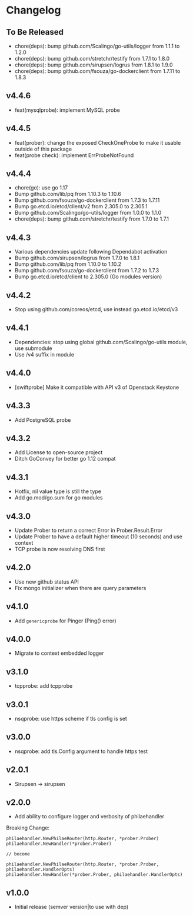 # Changelog

## To Be Released

* chore(deps): bump github.com/Scalingo/go-utils/logger from 1.1.1 to 1.2.0
* chore(deps): bump github.com/stretchr/testify from 1.7.1 to 1.8.0
* chore(deps): bump github.com/sirupsen/logrus from 1.8.1 to 1.9.0
* chore(deps): bump github.com/fsouza/go-dockerclient from 1.7.11 to 1.8.3

## v4.4.6

* feat(mysqlprobe): implement MySQL probe

## v4.4.5

* feat(prober): change the exposed CheckOneProbe to make it usable outside of this package
* feat(probe check): implement ErrProbeNotFound

## v4.4.4

* chore(go): use go 1.17
* Bump github.com/lib/pq from 1.10.3 to 1.10.6
* Bump github.com/fsouza/go-dockerclient from 1.7.3 to 1.7.11
* Bump go.etcd.io/etcd/client/v2 from 2.305.0 to 2.305.1
* Bump github.com/Scalingo/go-utils/logger from 1.0.0 to 1.1.0
* chore(deps): bump github.com/stretchr/testify from 1.7.0 to 1.7.1

## v4.4.3

* Various dependencies update following Dependabot activation
* Bump github.com/sirupsen/logrus from 1.7.0 to 1.8.1
* Bump github.com/lib/pq from 1.10.0 to 1.10.2
* Bump github.com/fsouza/go-dockerclient from 1.7.2 to 1.7.3
* Bump go.etcd.io/etcd/client to 2.305.0 (Go modules version)

## v4.4.2

* Stop using github.com/coreos/etcd, use instead go.etcd.io/etcd/v3

## v4.4.1

* Dependencies: stop using global github.com/Scalingo/go-utils module, use submodule
* Use /v4 suffix in module

## v4.4.0

* [swiftprobe] Make it compatible with API v3 of Openstack Keystone

## v4.3.3

* Add PostgreSQL probe

## v4.3.2

* Add License to open-source project
* Ditch GoConvey for better go 1.12 compat

## v4.3.1

* Hotfix, nil value type is still the type
* Add go.mod/go.sum for go modules

## v4.3.0

* Update Prober to return a correct Error in Prober.Result.Error
* Update Prober to have a default higher timeout (10 seconds) and use context
* TCP probe is now resolving DNS first

## v4.2.0

* Use new github status API
* Fix mongo initializer when there are query parameters

## v4.1.0

* Add `genericprobe` for Pinger (Ping() error)

## v4.0.0

* Migrate to context embedded logger

## v3.1.0

* tcpprobe: add tcpprobe

## v3.0.1

* nsqprobe: use https scheme if tls config is set

## v3.0.0

* nsqprobe: add tls.Config argument to handle https test

## v2.0.1

* Sirupsen -> sirupsen

## v2.0.0

* Add ability to configure logger and verbosity of philaehandler

Breaking Change:

```
philaehandler.NewPhilaeRouter(http.Router, *prober.Prober)
philaehandler.NewHandler(*prober.Prober)

// become

philaehandler.NewPhilaeRouter(http.Router, *prober.Prober, philaehandler.HandlerOpts)
philaehandler.NewHandler(*prober.Prober, philaehandler.HandlerOpts)
```

## v1.0.0

* Initial release (semver version|to use with dep)
